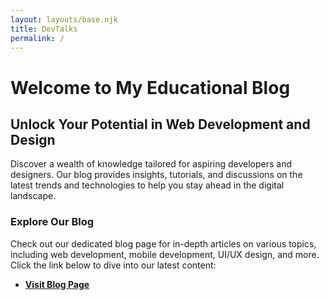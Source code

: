 ```yaml
---
layout: layouts/base.njk
title: DevTalks
permalink: /
---
```


# Welcome to My Educational Blog

## Unlock Your Potential in Web Development and Design

Discover a wealth of knowledge tailored for aspiring developers and designers. Our blog provides insights, tutorials, and discussions on the latest trends and technologies to help you stay ahead in the digital landscape.

### Explore Our Blog

Check out our dedicated blog page for in-depth articles on various topics, including web development, mobile development, UI/UX design, and more. Click the link below to dive into our latest content:

- **[Visit Blog Page](./blogs/page0)**


